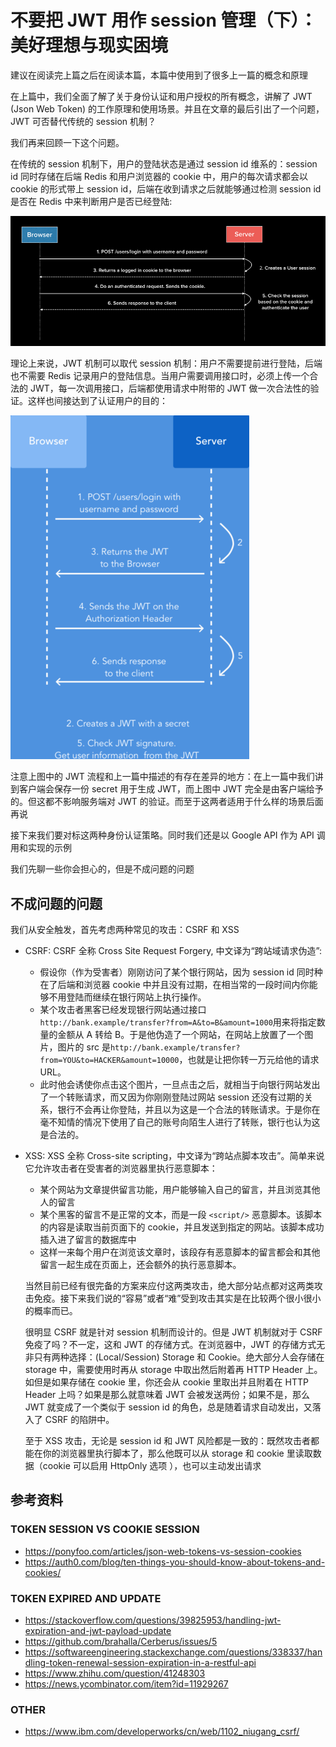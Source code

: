 # 不要把 JWT 用作 session 管理（下）：美好理想与现实困境

建议在阅读完上篇之后在阅读本篇，本篇中使用到了很多上一篇的概念和原理

在上篇中，我们全面了解了关于身份认证和用户授权的所有概念，讲解了 JWT (Json Web Token) 的工作原理和使用场景。并且在文章的最后引出了一个问题，JWT 可否替代传统的 session 机制？

我们再来回顾一下这个问题。

在传统的 session 机制下，用户的登陆状态是通过 session id 维系的：session id 同时存储在后端 Redis 和用户浏览器的 cookie 中，用户的每次请求都会以 cookie 的形式带上 session id，后端在收到请求之后就能够通过检测 session id 是否在 Redis 中来判断用户是否已经登陆:

![session flow](./images/token-not-session/session-flow.png)

理论上来说，JWT 机制可以取代 session 机制：用户不需要提前进行登陆，后端也不需要 Redis 记录用户的登陆信息。当用户需要调用接口时，必须上传一个合法的 JWT，每一次调用接口，后端都使用请求中附带的 JWT 做一次合法性的验证。这样也间接达到了认证用户的目的：

![jwt-flow](./images/token-not-session/jwt-flow.png)

注意上图中的 JWT 流程和上一篇中描述的有存在差异的地方：在上一篇中我们讲到客户端会保存一份 secret 用于生成 JWT，而上图中 JWT 完全是由客户端给予的。但这都不影响服务端对 JWT 的验证。而至于这两者适用于什么样的场景后面再说

接下来我们要对标这两种身份认证策略。同时我们还是以 Google API 作为 API 调用和实现的示例

我们先聊一些你会担心的，但是不成问题的问题

## 不成问题的问题

我们从安全触发，首先考虑两种常见的攻击：CSRF 和 XSS

- CSRF: CSRF 全称 Cross Site Request Forgery, 中文译为“跨站域请求伪造”: 
  - 假设你（作为受害者）刚刚访问了某个银行网站，因为 session id 同时种在了后端和浏览器 cookie 中并且没有过期，在相当常的一段时间内你能够不用登陆而继续在银行网站上执行操作。
  - 某个攻击者黑客已经发现银行网站通过接口`http://bank.example/transfer?from=A&to=B&amount=1000`用来将指定数量的金额从 A 转给 B。于是他伪造了一个网站，在网站上放置了一个图片，图片的 src 是`http://bank.example/transfer?from=YOU&to=HACKER&amount=10000`，也就是让把你转一万元给他的请求 URL。
  - 此时他会诱使你点击这个图片，一旦点击之后，就相当于向银行网站发出了一个转账请求，而又因为你刚刚登陆过网站 session 还没有过期的关系，银行不会再让你登陆，并且以为这是一个合法的转账请求。于是你在毫不知情的情况下使用了自己的账号向陌生人进行了转账，银行也认为这是合法的。

- XSS: XSS 全称 Cross-site scripting，中文译为“跨站点脚本攻击”。简单来说它允许攻击者在受害者的浏览器里执行恶意脚本：
  - 某个网站为文章提供留言功能，用户能够输入自己的留言，并且浏览其他人的留言
  - 某个黑客的留言不是正常的文本，而是一段 `<script/>` 恶意脚本。该脚本的内容是读取当前页面下的 cookie，并且发送到指定的网站。该脚本成功插入进了留言的数据库中
  - 这样一来每个用户在浏览该文章时，该段存有恶意脚本的留言都会和其他留言一起生成在页面上，还会额外的执行恶意脚本。

  当然目前已经有很完备的方案来应付这两类攻击，绝大部分站点都对这两类攻击免疫。接下来我们说的“容易”或者“难”受到攻击其实是在比较两个很小很小的概率而已。

  很明显 CSRF 就是针对 session 机制而设计的。但是 JWT 机制就对于 CSRF 免疫了吗？不一定，这和 JWT 的存储方式。在浏览器中，JWT 的存储方式无非只有两种选择：(Local/Session) Storage 和 Cookie。绝大部分人会存储在 storage 中，需要使用时再从 storage 中取出然后附着再 HTTP Header 上。如但是如果存储在 cookie 里，你还会从 cookie 里取出并且附着在 HTTP Header 上吗？如果是那么就意味着 JWT 会被发送两份；如果不是，那么 JWT 就变成了一个类似于 session id 的角色，总是随着请求自动发出，又落入了 CSRF 的陷阱中。

  至于 XSS 攻击，无论是 session id 和 JWT 风险都是一致的：既然攻击者都能在你的浏览器里执行脚本了，那么他既可以从 storage 和 cookie 里读取数据（cookie 可以启用 HttpOnly 选项 ），也可以主动发出请求





## 参考资料

### TOKEN SESSION VS COOKIE SESSION

* https://ponyfoo.com/articles/json-web-tokens-vs-session-cookies
* https://auth0.com/blog/ten-things-you-should-know-about-tokens-and-cookies/

### TOKEN EXPIRED AND UPDATE

* https://stackoverflow.com/questions/39825953/handling-jwt-expiration-and-jwt-payload-update
* https://github.com/brahalla/Cerberus/issues/5
* https://softwareengineering.stackexchange.com/questions/338337/handling-token-renewal-session-expiration-in-a-restful-api
* https://www.zhihu.com/question/41248303
* https://news.ycombinator.com/item?id=11929267

### OTHER

* https://www.ibm.com/developerworks/cn/web/1102_niugang_csrf/